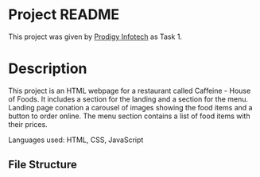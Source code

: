 # Project README

This project was given by [Prodigy Infotech](https://prodigyinfotech.dev/) as Task 1.

# Description

This project is an HTML webpage for a restaurant called Caffeine - House of Foods. It includes a section for the landing and a section for the menu.
Landing page conation a carousel of images showing the food items and a button to order online. The menu section contains a list of food items with their prices.

Languages used: HTML, CSS, JavaScript

## File Structure
